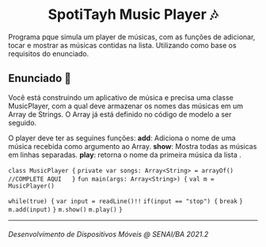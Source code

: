 <h1 align="center"> SpotiTayh Music Player 🎶 </h1>

Programa pque simula um player de músicas, com as funções de adicionar, tocar e mostrar as músicas contidas na lista. Utilizando como base os requisitos do enunciado.



## Enunciado :bookmark_tabs:

Você está construindo um aplicativo de música e precisa uma classe MusicPlayer, com a qual deve armazenar os nomes das músicas em um Array de Strings. O Array já está definido no código de modelo a ser seguido.

O player deve ter as seguines funções:
**add**: Adiciona o nome de uma música recebida como argumento ao Array.
**show**: Mostra todas as músicas em linhas separadas.
**play**: retorna o nome da primeira música da lista .


`class MusicPlayer {`
  `private var songs: Array<String> = arrayOf()`
      `//COMPLETE AQUI  
}`
`fun main(args: Array<String>) {`
  `val m = MusicPlayer()`

  `while(true) {`
    `var input = readLine()!!`
    `if(input == "stop") {`
      `break`
    `}`
    `m.add(input)`
  `}`
  `m.show()`
  `m.play()`
`}`

<hr>

###### Desenvolvimento de Dispositivos Móveis @ SENAI/BA 2021.2

